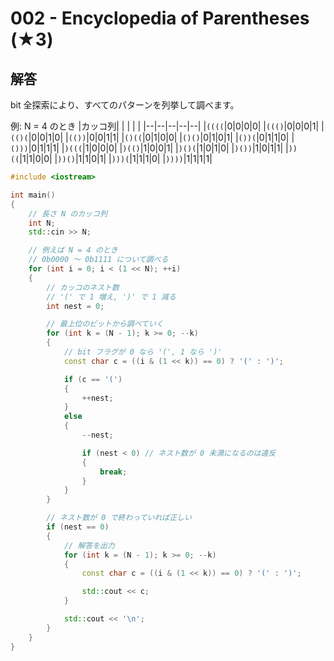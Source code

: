 # 002 - Encyclopedia of Parentheses (★3)

## 解答
bit 全探索により、すべてのパターンを列挙して調べます。

例: N = 4 のとき
|カッコ列| | | | |
|--|--|--|--|--|
|`((((`|0|0|0|0|
|`((()`|0|0|0|1|
|`(()(`|0|0|1|0|
|`(())`|0|0|1|1|
|`()((`|0|1|0|0|
|`()()`|0|1|0|1|
|`())(`|0|1|1|0|
|`()))`|0|1|1|1|
|`)(((`|1|0|0|0|
|`)(()`|1|0|0|1|
|`)()(`|1|0|1|0|
|`)())`|1|0|1|1|
|`))((`|1|1|0|0|
|`))()`|1|1|0|1|
|`)))(`|1|1|1|0|
|`))))`|1|1|1|1|

```cpp
#include <iostream>

int main()
{
	// 長さ N のカッコ列
	int N;
	std::cin >> N;

	// 例えば N = 4 のとき
	// 0b0000 ～ 0b1111 について調べる
	for (int i = 0; i < (1 << N); ++i)
	{
		// カッコのネスト数
		// '(' で 1 増え, ')' で 1 減る
		int nest = 0;

		// 最上位のビットから調べていく
		for (int k = (N - 1); k >= 0; --k)
		{
			// bit フラグが 0 なら '(', 1 なら ')'
			const char c = ((i & (1 << k)) == 0) ? '(' : ')';

			if (c == '(')
			{
				++nest;
			}
			else
			{
				--nest;

				if (nest < 0) // ネスト数が 0 未満になるのは違反
				{
					break;
				}
			}
		}

		// ネスト数が 0 で終わっていれば正しい
		if (nest == 0)
		{
			// 解答を出力
			for (int k = (N - 1); k >= 0; --k)
			{
				const char c = ((i & (1 << k)) == 0) ? '(' : ')';

				std::cout << c;
			}

			std::cout << '\n';
		}
	}
}
```
